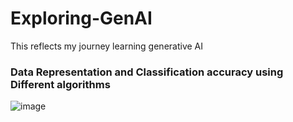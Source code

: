 # Exploring-GenAI
This reflects my journey learning generative AI

### Data Representation and Classification accuracy using Different algorithms

![image](https://github.com/user-attachments/assets/f1d60768-8f5e-4043-9cc3-beeea1708ccf)
